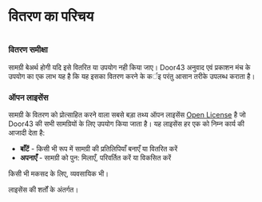 # वितरण का परिचय

 #

### वितरण समीक्षा

सामग्री बेअर्थ होगी यदि इसे वितरित या उपयोग नही किया जाए। Door43 अनुवाद एवं प्रकाशन मंच के उपयोग का एक लाभ यह है कि यह इसका वितरण करने के कर्इ परंतु आसान तरीके उपलब्ध कराता है।

### ऑपन लाइसेंस

सामग्री के वितरण को प्रोत्साहित करने वाला सबसे बड़ा तथ्य ऑपन लाइसेंस [Open License](../../intro/open-license/01.md) है जो Door43 की सभी सामग्रियों के लिए उपयोग किया जाता है। यह लाइसेंस हर एक को निम्न कार्य की आजादी देता है:

* **बाँटें** - किसी भी रूप में सामग्री की प्रतिलिपियाँ बनाएँ या वितरित करें
* **अपनाएँ** - सामग्री को पुन: मिलाएँ, परिवर्तित करें या विकसित करें

किसी भी मकसद के लिए, व्यवसायिक भी।

लाइसेंस की शर्तों के अंतर्गत।

